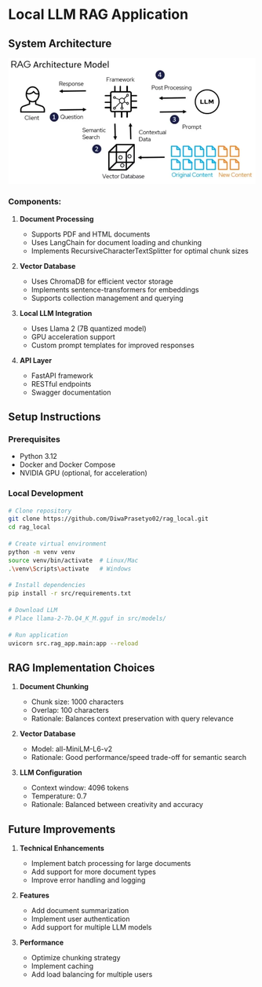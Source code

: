 # Local LLM RAG Application

## System Architecture
![System Architecture](assets/rag_architecture.png)

### Components:
1. **Document Processing**
   - Supports PDF and HTML documents
   - Uses LangChain for document loading and chunking
   - Implements RecursiveCharacterTextSplitter for optimal chunk sizes

2. **Vector Database**
   - Uses ChromaDB for efficient vector storage
   - Implements sentence-transformers for embeddings
   - Supports collection management and querying

3. **Local LLM Integration**
   - Uses Llama 2 (7B quantized model)
   - GPU acceleration support
   - Custom prompt templates for improved responses

4. **API Layer**
   - FastAPI framework
   - RESTful endpoints
   - Swagger documentation

## Setup Instructions

### Prerequisites
- Python 3.12
- Docker and Docker Compose
- NVIDIA GPU (optional, for acceleration)

### Local Development
```bash
# Clone repository
git clone https://github.com/DiwaPrasetyo02/rag_local.git
cd rag_local

# Create virtual environment
python -m venv venv
source venv/bin/activate  # Linux/Mac
.\venv\Scripts\activate   # Windows

# Install dependencies
pip install -r src/requirements.txt

# Download LLM
# Place llama-2-7b.Q4_K_M.gguf in src/models/

# Run application
uvicorn src.rag_app.main:app --reload
```

## RAG Implementation Choices
1. **Document Chunking**
    - Chunk size: 1000 characters
    - Overlap: 100 characters
    - Rationale: Balances context preservation with query relevance

2. **Vector Database**
    - Model: all-MiniLM-L6-v2
    - Rationale: Good performance/speed trade-off for semantic search

3. **LLM Configuration**
    - Context window: 4096 tokens
    - Temperature: 0.7
    - Rationale: Balanced between creativity and accuracy

## Future Improvements

1. **Technical Enhancements** 
    - Implement batch processing for large documents
    - Add support for more document types
    - Improve error handling and logging


2. **Features**
    - Add document summarization
    - Implement user authentication
    - Add support for multiple LLM models


3. **Performance**
    - Optimize chunking strategy
    - Implement caching
    - Add load balancing for multiple users
